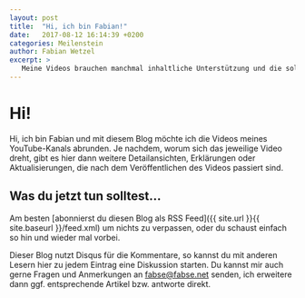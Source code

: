 ```yaml
---
layout: post
title:  "Hi, ich bin Fabian!"
date:   2017-08-12 16:14:39 +0200
categories: Meilenstein
author: Fabian Wetzel
excerpt: >
   Meine Videos brauchen manchmal inhaltliche Unterstützung und die soll dieser Blog leisten.
---
```

# Hi!

Hi, ich bin Fabian und mit diesem Blog möchte ich die Videos meines YouTube-Kanals abrunden. Je nachdem, worum sich das jeweilige Video dreht, gibt es hier dann weitere Detailansichten, Erklärungen oder Aktualisierungen, die nach dem Veröffentlichen des Videos passiert sind.

## Was du jetzt tun solltest…

Am besten [abonnierst du diesen Blog als RSS Feed]({{ site.url }}{{ site.baseurl }}/feed.xml) um nichts zu verpassen, oder du schaust einfach so hin und wieder mal vorbei.

Dieser Blog nutzt Disqus für die Kommentare, so kannst du mit anderen Lesern hier zu jedem Eintrag eine Diskussion starten. Du kannst mir auch gerne Fragen und Anmerkungen an [fabse@fabse.net](mailto:fabse@fabse.net) senden, ich erweitere dann ggf. entsprechende Artikel bzw. antworte direkt.